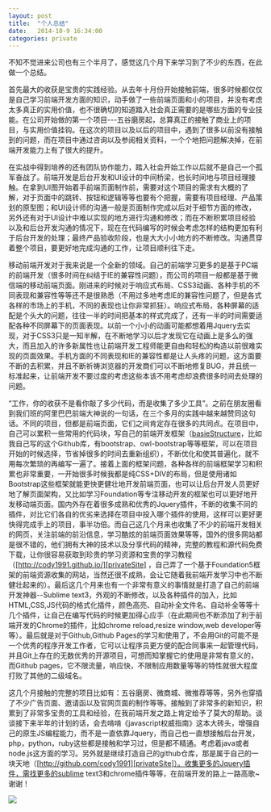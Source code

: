 ```yaml
---
layout: post
title:  "个人总结"
date:   2014-10-9 16:34:00
categories: private
---
```


不知不觉进来公司也有三个半月了，感觉这几个月下来学习到了不少的东西，在此做一个总结。

首先最大的收获是宝贵的实践经验。从去年十月份开始接触前端，很多时候都仅仅是自己学习前端开发方面的知识，动手做了一些前端页面和小的项目，并没有考虑太多真正的实用价值，也不很确切的知道踏入社会真正需要的是哪些方面的专业技能。在公司开始做的第一个项目---五谷磨房起，总算真正的接触了商业上的项目，与实用价值挂钩。在这次的项目以及以后的项目中，遇到了很多以前没有接触到的问题，而在项目中通过咨询以及参阅相关资料，一个个地把问题解决掉，在前端开发能力上有了很大的提升。

在实战中得到培养的还有团队协作能力，踏入社会开始工作以后就不是自己一个孤军奋战了。前端开发是后台开发和UI设计的中间桥梁，也长时间地与项目经理接触。在拿到UI图开始着手前端页面制作前，需要对这个项目的需求有大概的了解，对于页面中的跳转、按钮和逻辑等等也要有个把握，需要有项目经理、产品策划的原型图；和UI设计师的沟通一般是页面制作完成以后对于细节方面的修改，另外还有对于UI设计中难以实现的地方进行沟通和修改；而在不断积累项目经验以及和后台开发沟通的情况下，现在在代码编写的时候会考虑怎样的结构更加有利于后台开发的处理；最终产品验收阶段，也是大大小小地方的不断修改。沟通贯穿着整个项目，要更好地完成沟通的工作，让项目顺利往下走。

移动前端开发对于我来说是一个全新的领域。自己的前端学习更多的是基于PC端的前端开发（很多时间在纠结于IE的兼容性问题），而公司的项目一般都是基于微信端的移动前端页面。刚进来的时候对于响应式布局、CSS3动画、各种手机的不同表现和兼容性等等还不是很熟悉（不用过多地考虑IE的兼容性问题了，但是各式各样的市场上的手机，不同的表现也让你非常抓狂）。响应式布局，各种屏幕的适配是个头大的问题，往往一半的时间把基本的样式完成了，还有一半的时间需要适配各种不同屏幕下的页面表现。以前一个小小的动画可能都想着用Jquery去实现，对于CSS3只是一知半解，在不断地学习以后才发现它在动画上是多么的强大，而且加入的许多新属性也让前端开发工程师能更自由和轻松的构造以前很难实现的页面效果。手机方面的不同表现和IE的兼容性都是让人头疼的问题，这方面要不断的去积累，并且不断祈祷浏览器的开发商们可以不断地修复BUG，并且统一标准起来，让前端开发不要过度的考虑这些本该不用考虑却浪费很多时间去处理的问题。

“工作，你的收获不是看你敲了多少代码，而是收集了多少工具”。之前在朋友圈看到我们班的阿里巴巴前端大神说的一句话，在三个多月的实践中越来越赞同这句话。不同的项目，但都是前端页面，它们之间肯定存在很多的共同点。在项目中，自己可以累积一些常用的代码块，写自己的前端开发框架（[basieStructure][basieStructureForSomeFrontPage]，比如我自己写的这个Github库，有bootstrap、owl-bootstrap等等框架，可以在项目开始的时候选择，节省掉很多的时间去重新组织），不断优化和使其普遍化，就不用每次繁琐的再编写一遍了。接着上面的框架问题，各种各样的前端框架学习和积累也非常重要，一开始很多时候我都是纯CSS+DIV的布局，但是使用诸如Bootstrap这些框架就能更快更健壮地开发前端页面，也可以让后台开发人员更好地了解页面架构，又比如学习Foundation等专注移动开发的框架也可以更好地开发移动端页面。国内外存在着很多成熟和优秀的Jquery插件，不断的收集不同的插件，对比它们各自的优劣来选择在项目中投入哪个插件的使用，这样可以更好更快得完成手上的项目，事半功倍。而自己这几个月来也收集了不少的前端开发相关的网页，关注前端的前沿信息，学习酷炫的前端页面效果等等，国外的很多网站都是很不错的，他们拥有大神的技术以及分享代码的精神，完整的教程和源代码免费下载，让你很容易获取到珍贵的学习资源和宝贵的学习教程（[http://cody1991.github.io/][privateSite] ，自己弄了一个基于Foundation5框架的前端资源收集的网站，当然还很不成熟，会让它随着我前端开发学习中也不断健壮起来的）。最后这几个月来也有一个非常有意义的事情就是打造了自己的前端开发神器--Sublime text3，外观的不断修改，以及各种插件的加入，比如HTML,CSS,JS代码的格式化插件，颜色高亮、自动补全文件名、自动补全等等十几个插件，让自己在编写代码的时候更加得心应手（在此期间也不断添加了利于前端开发的Chrome的插件，比如chrome reload,resize window,web developer等等）。最后就是对于Github,Github Pages的学习和使用了，不会用Git的可能不是一个优秀的程序开发工作者，它可以让程序员更方便的配合同事来一起管理代码，并且Git上存在的无数优秀的开源项目，可想而知掌握它的使用是非常有意义的，而Github pages，它不限流量，响应快，不限制应用数量等等的特性就很大程度打败了其他的二级域名。

这几个月接触的完整的项目比如有：五谷磨房、微商城、微推荐等等，另外也穿插了不少广告页面、邀请函以及官网页面的制作等等。接触到了非常多的新知识，积累到了非常多宝贵的工具和经验，在我前端开发之路上肯定给予了莫大的帮助。谈谈接下来半年的计划的话，会去啃啃《javascript权威指南》这本大砖头，增强自己的原生JS编程能力，而不是一直依靠Jquery，而自己也一直想接触后台开发，php，python，ruby这些都是接触和学习过，但是都不精通。考虑着java或者node.js这方面的学习。另外就是继续打造自己的github仓库，那是属于自己的一块天地（[http://github.com/cody1991][privateSite]）。收集更多的Jquery插件，需找更多的sublime text3和chrome插件等等，在前端开发的路上一路高歌~谢谢！ 



<img src="{{site.url}}sysutangzxBlog/source/2014-10-09-summary.jpg">




[basieStructureForSomeFrontPage]:    https://github.com/cody1991/basieStructureForSomeFrontPage
[privateSite]: http://cody1991.github.io/ 
